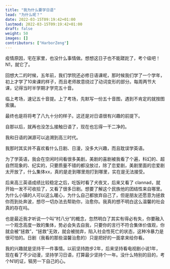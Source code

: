 ```yaml
---
title: "我为什么要学日语"
lead: "为什么呢？"
date: 2022-03-15T09:19:42+01:00
lastmod: 2022-03-15T09:19:42+01:00
draft: false
weight: 50
images: []
contributors: ["HarborZeng"]
---
```


疫情原因，宅在家里，也没什么事情做。想想这日子也不能蹉跎了，考个级吧！N1，就它了。

回想大二的时候，五年前，我们学院还必修日语课呢，那时候我们学了一个学年，初上才学了10来课的样子，而且老师故意绕过了动词变形的部分。每周两节大课，记得当时半学期才学完五十音。

临上考场，速记五十音提。上了考场，先默写一份五十音图，遇到不肯定的就按图索骥。

最终也是将将考了八九十分的样子。这还是对日语很有兴趣的前提下。

自那以后，就再也没怎么接触日语了，现在也忘得一干二净的。

我和日语的渊源可以追溯到高三时代。

我那时其实并不喜欢看什么日剧、日漫，没多大兴趣，而且耽误学英语。

为了学英语，我会在空闲时间看很多美剧，美剧的喜剧被我看了个遍，科幻的、超自然现象的、纪实的，只要质量不错的都没放过，除了恋爱剧，美剧里面的恋爱剧太开放了，什么集体xx，真的是走到哪里炮打到哪里，实在是无法接受。

后来高三英语成绩比较稳定之后，吃饭时看了犬夜叉，后来又看了 clannad，就开始一发不可收拾了，又看了很多日剧。想要了解这个民族他的团结性来自哪里。为什么小镇的人可以这么暖心，为什么自己都放弃自己了，但是朋友还愿意为拯救你而到处奔波，想尽一切办法去帮助你，治愈你。我真的想不明白这么温馨的社会真的存在吗。

也是最近我才听说一个叫“村八分”的概念，忽然明白了其实有得必有失，你要融入一个观念高度一致的集体，势必会失去自我，只要你的言行不符合集体价值观，你就会被“拯救”，“拯救”无效，就会被抛弃，陷入社会性死亡的状态，这种冷暴力是很可怕的。日剧（我看的那些温馨治愈的）只是把好的一面拿来给你看。

我的兴趣就是坚持干一件事情。以前坚持跑步2年，后来坚持看电视剧小说1年，现在看了不少动漫，坚持学习日语，打算最少坚持个一年。没什么特别的目的，考个N1的证，犒劳一下自己的心。
